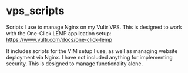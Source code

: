 # vps_scripts
Scripts I use to manage Nginx on my Vultr VPS. This is designed to work with the One-Click LEMP application setup: https://www.vultr.com/docs/one-click-lemp

It includes scripts for the VIM setup I use, as well as managing website deployment via Nginx. I have not included anything for implementing security. This is designed to manage functionality alone.
